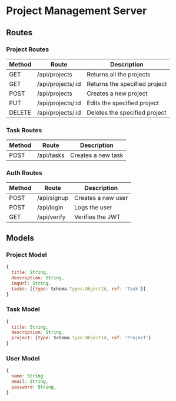 # Project Management Server

## Routes

### Project Routes

| Method | Route             | Description                   |
| ------ | ----------------- | ----------------------------- |
| GET    | /api/projects     | Returns all the projects      |
| GET    | /api/projects/:id | Returns the specified project |
| POST   | /api/projects     | Creates a new project         |
| PUT    | /api/projects/:id | Edits the specified project   |
| DELETE | /api/projects/:id | Deletes the specified project |

### Task Routes

| Method | Route      | Description        |
| ------ | ---------- | ------------------ |
| POST   | /api/tasks | Creates a new task |

### Auth Routes

| Method | Route       | Description        |
| ------ | ----------- | ------------------ |
| POST   | /api/signup | Creates a new user |
| POST   | /api/login  | Logs the user      |
| GET    | /api/verify | Verifies the JWT   |

## Models

### Project Model

```js
{
  title: String,
  description: String,
  imgUrl: String,
  tasks: [{type: Schema.Types.ObjectId, ref: 'Task'}]
}
```

### Task Model

```js
{
  title: String,
  description: String,
  project: {type: Schema.Type.ObjectId, ref: 'Project'}
}
```

### User Model

```js
{
  name: String
  email: String,
  password: String,
}
```
